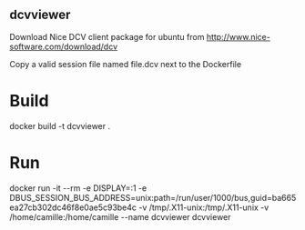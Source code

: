 ## dcvviewer

Download Nice DCV client package for ubuntu from http://www.nice-software.com/download/dcv

Copy a valid session file named file.dcv next to the Dockerfile

# Build
docker build -t dcvviewer .

# Run
docker run -it --rm -e DISPLAY=:1 -e DBUS_SESSION_BUS_ADDRESS=unix:path=/run/user/1000/bus,guid=ba665ea27cb302dc46f8e0ae5c93be4c -v /tmp/.X11-unix:/tmp/.X11-unix -v /home/camille:/home/camille --name dcvviewer dcvviewer
